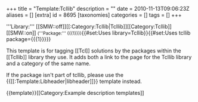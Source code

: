 +++
title = "Template:Tcllib"
description = ""
date = 2010-11-13T09:06:23Z
aliases = []
[extra]
id = 8695
[taxonomies]
categories = []
tags = []
+++

<div class="examplemeta libheader">'''Library:''' [[SMW::off]][[:Category:Tcllib|Tcllib]][[Category:Tcllib]][[SMW::on]] <small>('''Package:''' {{{1}}})</small><includeonly>{{#set:Uses library=Tcllib}}{{#set:Uses tcllib package={{{1}}}}}</includeonly></div><noinclude>
<!-- Considering using this... [http://tcllib.sourceforge.net/doc/{{#if:{{{2|}}}|{{{2}}}|{{{1}}}}}.html {{{1}}}] -->

This template is for tagging [[Tcl]] solutions by the packages within the [[Tcllib]] library they use. It adds both a link to the page for the Tcllib library and a category of the same name.

If the package isn't part of tcllib, please use the <nowiki>{{</nowiki>[[:Template:Libheader|libheader]]<nowiki>}}</nowiki> template instead.

{{template}}[[Category:Example description templates]]</noinclude>
